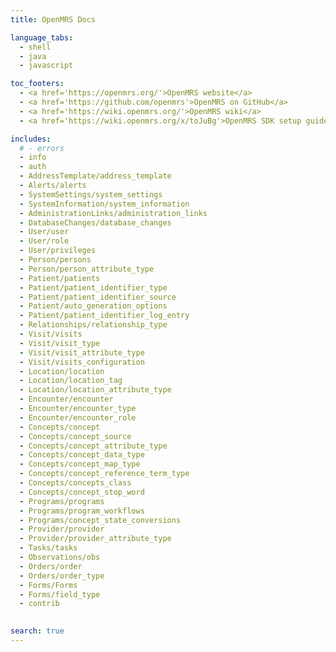 ```yaml
---
title: OpenMRS Docs

language_tabs:
  - shell
  - java
  - javascript

toc_footers:
  - <a href='https://openmrs.org/'>OpenMRS website</a>
  - <a href='https://github.com/openmrs'>OpenMRS on GitHub</a>
  - <a href='https://wiki.openmrs.org/'>OpenMRS wiki</a>
  - <a href='https://wiki.openmrs.org/x/toJuBg'>OpenMRS SDK setup guide</a>

includes:
  # - errors
  - info
  - auth
  - AddressTemplate/address_template
  - Alerts/alerts  
  - SystemSettings/system_settings
  - SystemInformation/system_information
  - AdministrationLinks/administration_links
  - DatabaseChanges/database_changes
  - User/user
  - User/role
  - User/privileges
  - Person/persons
  - Person/person_attribute_type
  - Patient/patients
  - Patient/patient_identifier_type
  - Patient/patient_identifier_source
  - Patient/auto_generation_options
  - Patient/patient_identifier_log_entry
  - Relationships/relationship_type  
  - Visit/visits
  - Visit/visit_type
  - Visit/visit_attribute_type
  - Visit/visits_configuration
  - Location/location
  - Location/location_tag
  - Location/location_attribute_type
  - Encounter/encounter
  - Encounter/encounter_type
  - Encounter/encounter_role
  - Concepts/concept
  - Concepts/concept_source
  - Concepts/concept_attribute_type
  - Concepts/concept_data_type
  - Concepts/concept_map_type
  - Concepts/concept_reference_term_type
  - Concepts/concepts_class
  - Concepts/concept_stop_word
  - Programs/programs
  - Programs/program_workflows
  - Programs/concept_state_conversions
  - Provider/provider
  - Provider/provider_attribute_type
  - Tasks/tasks
  - Observations/obs
  - Orders/order
  - Orders/order_type
  - Forms/Forms
  - Forms/field_type
  - contrib
  

search: true
---
```


